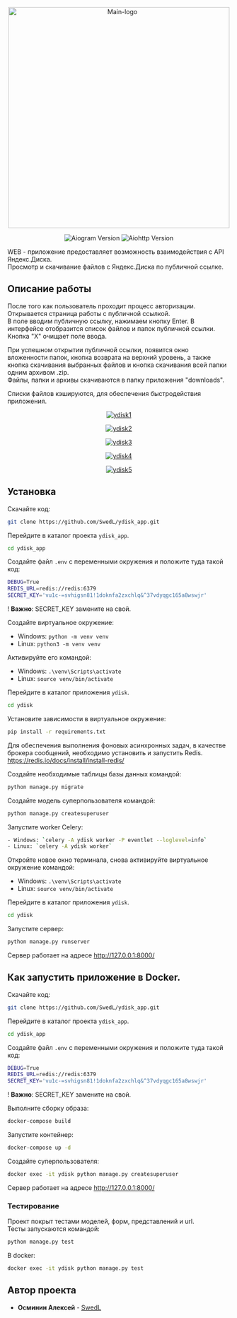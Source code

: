 <p align="center"><img src="https://i.ibb.co/vJnDKGB/picture-compress.png" alt="Main-logo" border="0" width="500"></p>

<p align="center">
   <img src="https://img.shields.io/badge/Python-3.11-orange)" alt="Aiogram Version">
   <img src="https://img.shields.io/badge/Django-5.1.1-E86F00" alt="Aiohttp Version">
</p>

<p>WEB - приложение предоставляет возможность взаимодействия с API Яндекс.Диска.
<br>Просмотр и скачивание файлов с Яндекс.Диска по публичной ссылке.</p>


## Описание работы
После того как пользователь проходит процесс авторизации.
Открывается страница работы с публичной ссылкой.<br>
В поле вводим публичную ссылку, нажимаем кнопку Enter. В интерфейсе отобразится список файлов и папок публичной ссылки.<br>
Кнопка "X" очищает поле ввода.

При успешном открытии публичной ссылки, появится окно вложенности папок,
кнопка возврата на верхний уровень, а также кнопка скачивания выбранных
файлов и кнопка скачивания всей папки одним архивом .zip.<br>
Файлы, папки и архивы скачиваются в папку приложения "downloads".

Списки файлов кэшируются, для обеспечения быстродействия приложения.

<p align="center">
<a href="https://ibb.co/fFdD0sv"><img src="https://i.ibb.co/r02dyVs/ydisk1.png" alt="ydisk1" border="0"></a>
</p>
<p align="center">
<a href="https://ibb.co/FDTzrmF"><img src="https://i.ibb.co/G5SR6nq/ydisk2.png" alt="ydisk2" border="0"></a>
</p>
<p align="center">
<a href="https://ibb.co/BCdZHxc"><img src="https://i.ibb.co/QKzN7Rp/ydisk3.png" alt="ydisk3" border="0"></a>
</p>
<p align="center">
<a href="https://ibb.co/W3xyMzV"><img src="https://i.ibb.co/xsCjBgF/ydisk4.png" alt="ydisk4" border="0"></a>
</p>
<p align="center">
<a href="https://ibb.co/27d0ypC"><img src="https://i.ibb.co/3yc57Pj/ydisk5.png" alt="ydisk5" border="0"></a>
</p>


## Установка

Скачайте код:
```sh
git clone https://github.com/SwedL/ydisk_app.git
```
Перейдите в каталог проекта `ydisk_app`.<br>
```sh
cd ydisk_app
```
Создайте файл `.env` с переменными окружения и положите туда такой код:<br>

```sh
DEBUG=True
REDIS_URL=redis://redis:6379
SECRET_KEY='vu1c-=svhigsn81!1doknfa2zxchlq&^37vdyqgc165a8wswjr'
```
! **Важно**: SECRET_KEY замените на свой.<br>

Создайте виртуальное окружение:
- Windows: `python -m venv venv`
- Linux: `python3 -m venv venv`

Активируйте его командой:
- Windows: `.\venv\Scripts\activate`
- Linux: `source venv/bin/activate`

Перейдите в каталог приложения `ydisk`.<br>
```sh
cd ydisk
```
Установите зависимости в виртуальное окружение:

```sh
pip install -r requirements.txt
```

Для обеспечения выполнения фоновых асинхронных задач, в качестве брокера сообщений, необходимо установить и запустить Redis.  
https://redis.io/docs/install/install-redis/

Создайте необходимые таблицы базы данных командой:
```sh
python manage.py migrate
```
Создайте модель суперпользователя командой:
```sh
python manage.py createsuperuser
```
Запустите worker Celery:
```sh
- Windows: `celery -A ydisk worker -P eventlet --loglevel=info`
- Linux: `celery -A ydisk worker`
```

Откройте новое окно терминала, снова активируйте виртуальное окружение командой:
- Windows: `.\venv\Scripts\activate`
- Linux: `source venv/bin/activate`

Перейдите в каталог приложения `ydisk`.<br>
```sh
cd ydisk
```

Запустите сервер:
```sh
python manage.py runserver
```
Сервер работает на адресе <a href="http://127.0.0.1:8000/" target="_blank">http://127.0.0.1:8000/</a>

## Как запустить приложение в Docker.
Скачайте код:
```sh
git clone https://github.com/SwedL/ydisk_app.git
```
Перейдите в каталог проекта `ydisk_app`.<br>
```sh
cd ydisk_app
```
Создайте файл `.env` с переменными окружения и положите туда такой код:<br>

```sh
DEBUG=True
REDIS_URL=redis://redis:6379
SECRET_KEY='vu1c-=svhigsn81!1doknfa2zxchlq&^37vdyqgc165a8wswjr'
```
! **Важно**: SECRET_KEY замените на свой.<br>

Выполните сборку образа:
```sh
docker-compose build
```
Запустите контейнер:
```sh
docker-compose up -d
```
Создайте суперпользователя:
```sh
docker exec -it ydisk python manage.py createsuperuser
```
Сервер работает на адресе <a href="http://127.0.0.1:8000/" target="_blank">http://127.0.0.1:8000/</a>

### Тестирование

Проект покрыт тестами моделей, форм, представлений и url.<br>
Тесты запускаются командой:
```sh
python manage.py test
```
В docker:
```sh
docker exec -it ydisk python manage.py test
```
## Автор проекта

* **Осминин Алексей** - [SwedL](https://github.com/SwedL)

